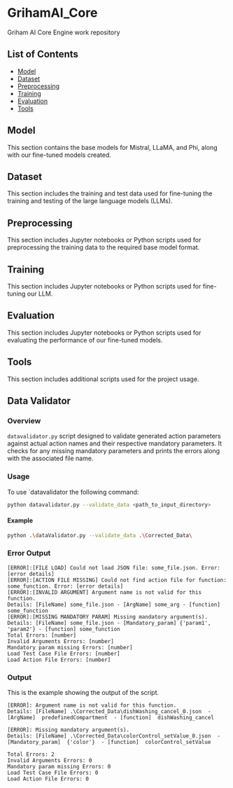 # GrihamAI_Core
Griham AI Core Engine work repository

## List of Contents
- [Model](#model)
- [Dataset](#dataset)
- [Preprocessing](#preprocessing)
- [Training](#training)
- [Evaluation](#evaluation)
- [Tools](#tools)

## Model
This section contains the base models for Mistral, LLaMA, and Phi, along with our fine-tuned models created.

## Dataset
This section includes the training and test data used for fine-tuning the training and testing of the large language models (LLMs).

## Preprocessing
This section includes Jupyter notebooks or Python scripts used for preprocessing the training data to the required base model format.

## Training
This section includes Jupyter notebooks or Python scripts used for fine-tuning our LLM.

## Evaluation
This section includes Jupyter notebooks or Python scripts used for evaluating the performance of our fine-tuned models.

## Tools
This section includes additional scripts used for the project usage.

## Data Validator

### Overview

`datavalidator.py`  script designed to validate generated action parameters against actual action names and their respective mandatory parameters. It checks for any missing mandatory parameters and prints the errors along with the associated file name.

### Usage

To use `datavalidator the following command:

```bash
python datavalidator.py --validate_data <path_to_input_directory>
```

#### Example
```sh
python .\dataValidator.py --validate_data .\Corrected_Data\
```

### Error Output
```
[ERROR]:[FILE LOAD] Could not load JSON file: some_file.json. Error: [error details]
[ERROR]:[ACTION FILE MISSING] Could not find action file for function: some_function. Error: [error details]
[ERROR]:[INVALID ARGUMENT] Argument name is not valid for this function.
Details: [FileName] some_file.json - [ArgName] some_arg - [function] some_function
[ERROR]:[MISSING MANDATORY PARAM] Missing mandatory argument(s).
Details: [FileName] some_file.json - [Mandatory_param] {'param1', 'param2'} - [function] some_function
Total Errors: [number]
Invalid Arguments Errors: [number]
Mandatory param missing Errors: [number]
Load Test Case File Errors: [number]
Load Action File Errors: [number]
```

### Output

This is the example showing the output of the script.

```
[ERROR]: Argument name is not valid for this function.
Details: [FileName] .\Corrected_Data\dishWashing_cancel_0.json  - [ArgName]  predefinedCompartment  - [function]  dishWashing_cancel

[ERROR]: Missing mandatory argument(s).
Details: [FileName] .\Corrected_Data\colorControl_setValue_0.json  - [Mandatory_param]  {'color'}  - [function]  colorControl_setValue

Total Errors: 2
Invalid Arguments Errors: 0
Mandatory param missing Errors: 0
Load Test Case File Errors: 0
Load Action File Errors: 0
```
